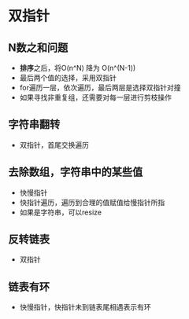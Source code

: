 # 双指针

## N数之和问题

- **排序**之后，将O(n^N) 降为 O(n^(N-1))
- 最后两个值的选择，采用双指针
- for遍历一层，依次遍历，最后两层是选择双指针对撞
- 如果寻找非重复组，还需要对每一层进行剪枝操作



## 字符串翻转

- 双指针，首尾交换遍历



## 去除数组，字符串中的某些值

- 快慢指针
- 快指针遍历，遍历到合理的值赋值给慢指针所指
- 如果是字符串，可以resize



## 反转链表

- 双指针

## 链表有环

- 快慢指针，快指针未到链表尾相遇表示有环

